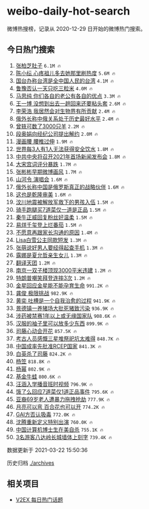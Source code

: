 # weibo-daily-hot-search

微博热搜榜，记录从 2020-12-29 日开始的微博热门搜索。

## 今日热门搜索

<!-- BEGIN -->

1. [张柏芝肚子](https://s.weibo.com/weibo?q=%E5%BC%A0%E6%9F%8F%E8%8A%9D%E8%82%9A%E5%AD%90&Refer=top) `6.1M 🔥`
1. [陈小纭 心疼祖儿多去她那里刷热度](https://s.weibo.com/weibo?q=%E9%99%88%E5%B0%8F%E7%BA%AD%20%E5%BF%83%E7%96%BC%E7%A5%96%E5%84%BF%E5%A4%9A%E5%8E%BB%E5%A5%B9%E9%82%A3%E9%87%8C%E5%88%B7%E7%83%AD%E5%BA%A6&Refer=top) `5.6M 🔥`
1. [国台办称台湾是全中国人民的台湾](https://s.weibo.com/weibo?q=%23%E5%9B%BD%E5%8F%B0%E5%8A%9E%E7%A7%B0%E5%8F%B0%E6%B9%BE%E6%98%AF%E5%85%A8%E4%B8%AD%E5%9B%BD%E4%BA%BA%E6%B0%91%E7%9A%84%E5%8F%B0%E6%B9%BE%23&Refer=top) `4.1M 🔥`
1. [鲁豫否认一天只吃三粒米](https://s.weibo.com/weibo?q=%23%E9%B2%81%E8%B1%AB%E5%90%A6%E8%AE%A4%E4%B8%80%E5%A4%A9%E5%8F%AA%E5%90%83%E4%B8%89%E7%B2%92%E7%B1%B3%23&Refer=top) `4.0M 🔥`
1. [马思纯 你们各自的老公有各自的优点](https://s.weibo.com/weibo?q=%E9%A9%AC%E6%80%9D%E7%BA%AF%20%E4%BD%A0%E4%BB%AC%E5%90%84%E8%87%AA%E7%9A%84%E8%80%81%E5%85%AC%E6%9C%89%E5%90%84%E8%87%AA%E7%9A%84%E4%BC%98%E7%82%B9&Refer=top) `3.3M 🔥`
1. [王一博 没想到出去一趟回来还要粘头套](https://s.weibo.com/weibo?q=%E7%8E%8B%E4%B8%80%E5%8D%9A%20%E6%B2%A1%E6%83%B3%E5%88%B0%E5%87%BA%E5%8E%BB%E4%B8%80%E8%B6%9F%E5%9B%9E%E6%9D%A5%E8%BF%98%E8%A6%81%E7%B2%98%E5%A4%B4%E5%A5%97&Refer=top) `2.6M 🔥`
1. [李荣浩 我居然会对生物界有所贡献](https://s.weibo.com/weibo?q=%E6%9D%8E%E8%8D%A3%E6%B5%A9%20%E6%88%91%E5%B1%85%E7%84%B6%E4%BC%9A%E5%AF%B9%E7%94%9F%E7%89%A9%E7%95%8C%E6%9C%89%E6%89%80%E8%B4%A1%E7%8C%AE&Refer=top) `2.4M 🔥`
1. [俄外长称中俄关系处于历史最好水平](https://s.weibo.com/weibo?q=%23%E4%BF%84%E5%A4%96%E9%95%BF%E7%A7%B0%E4%B8%AD%E4%BF%84%E5%85%B3%E7%B3%BB%E5%A4%84%E4%BA%8E%E5%8E%86%E5%8F%B2%E6%9C%80%E5%A5%BD%E6%B0%B4%E5%B9%B3%23&Refer=top) `2.4M 🔥`
1. [曾轶可数了3000只羊](https://s.weibo.com/weibo?q=%E6%9B%BE%E8%BD%B6%E5%8F%AF%E6%95%B0%E4%BA%863000%E5%8F%AA%E7%BE%8A&Refer=top) `2.2M 🔥`
1. [段奥娟向经纪公司提出解约](https://s.weibo.com/weibo?q=%23%E6%AE%B5%E5%A5%A5%E5%A8%9F%E5%90%91%E7%BB%8F%E7%BA%AA%E5%85%AC%E5%8F%B8%E6%8F%90%E5%87%BA%E8%A7%A3%E7%BA%A6%23&Refer=top) `2.0M 🔥`
1. [漫画腰 腰椎过伸](https://s.weibo.com/weibo?q=%E6%BC%AB%E7%94%BB%E8%85%B0%20%E8%85%B0%E6%A4%8E%E8%BF%87%E4%BC%B8&Refer=top) `1.9M 🔥`
1. [世界每3人有1人无法获得安全饮水](https://s.weibo.com/weibo?q=%23%E4%B8%96%E7%95%8C%E6%AF%8F3%E4%BA%BA%E6%9C%891%E4%BA%BA%E6%97%A0%E6%B3%95%E8%8E%B7%E5%BE%97%E5%AE%89%E5%85%A8%E9%A5%AE%E6%B0%B4%23&Refer=top) `1.8M 🔥`
1. [中共中央将召开2021年首场新闻发布会](https://s.weibo.com/weibo?q=%23%E4%B8%AD%E5%85%B1%E4%B8%AD%E5%A4%AE%E5%B0%86%E5%8F%AC%E5%BC%802021%E5%B9%B4%E9%A6%96%E5%9C%BA%E6%96%B0%E9%97%BB%E5%8F%91%E5%B8%83%E4%BC%9A%23&Refer=top) `1.8M 🔥`
1. [大宋宫词评分暴跌](https://s.weibo.com/weibo?q=%23%E5%A4%A7%E5%AE%8B%E5%AE%AB%E8%AF%8D%E8%AF%84%E5%88%86%E6%9A%B4%E8%B7%8C%23&Refer=top) `1.7M 🔥`
1. [张彬彬早期微博画风](https://s.weibo.com/weibo?q=%23%E5%BC%A0%E5%BD%AC%E5%BD%AC%E6%97%A9%E6%9C%9F%E5%BE%AE%E5%8D%9A%E7%94%BB%E9%A3%8E%23&Refer=top) `1.7M 🔥`
1. [山河令 演唱会](https://s.weibo.com/weibo?q=%E5%B1%B1%E6%B2%B3%E4%BB%A4%20%E6%BC%94%E5%94%B1%E4%BC%9A&Refer=top) `1.6M 🔥`
1. [俄外长称中国是俄罗斯真正的战略伙伴](https://s.weibo.com/weibo?q=%23%E4%BF%84%E5%A4%96%E9%95%BF%E7%A7%B0%E4%B8%AD%E5%9B%BD%E6%98%AF%E4%BF%84%E7%BD%97%E6%96%AF%E7%9C%9F%E6%AD%A3%E7%9A%84%E6%88%98%E7%95%A5%E4%BC%99%E4%BC%B4%23&Refer=top) `1.6M 🔥`
1. [这也是乾隆审美](https://s.weibo.com/weibo?q=%23%E8%BF%99%E4%B9%9F%E6%98%AF%E4%B9%BE%E9%9A%86%E5%AE%A1%E7%BE%8E%23&Refer=top) `1.6M 🔥`
1. [汶川地震被解放军救下的男孩入伍](https://s.weibo.com/weibo?q=%23%E6%B1%B6%E5%B7%9D%E5%9C%B0%E9%9C%87%E8%A2%AB%E8%A7%A3%E6%94%BE%E5%86%9B%E6%95%91%E4%B8%8B%E7%9A%84%E7%94%B7%E5%AD%A9%E5%85%A5%E4%BC%8D%23&Refer=top) `1.5M 🔥`
1. [骑手跑腿买7道菜仅一道是正品](https://s.weibo.com/weibo?q=%23%E9%AA%91%E6%89%8B%E8%B7%91%E8%85%BF%E4%B9%B07%E9%81%93%E8%8F%9C%E4%BB%85%E4%B8%80%E9%81%93%E6%98%AF%E6%AD%A3%E5%93%81%23&Refer=top) `1.5M 🔥`
1. [秦牛正威回复粉丝好温柔](https://s.weibo.com/weibo?q=%E7%A7%A6%E7%89%9B%E6%AD%A3%E5%A8%81%E5%9B%9E%E5%A4%8D%E7%B2%89%E4%B8%9D%E5%A5%BD%E6%B8%A9%E6%9F%94&Refer=top) `1.5M 🔥`
1. [易烊千玺登上烂番茄](https://s.weibo.com/weibo?q=%23%E6%98%93%E7%83%8A%E5%8D%83%E7%8E%BA%E7%99%BB%E4%B8%8A%E7%83%82%E7%95%AA%E8%8C%84%23&Refer=top) `1.5M 🔥`
1. [不愿意再跟家长沟通的原因](https://s.weibo.com/weibo?q=%23%E4%B8%8D%E6%84%BF%E6%84%8F%E5%86%8D%E8%B7%9F%E5%AE%B6%E9%95%BF%E6%B2%9F%E9%80%9A%E7%9A%84%E5%8E%9F%E5%9B%A0%23&Refer=top) `1.4M 🔥`
1. [Lisa白雪公主同款短发](https://s.weibo.com/weibo?q=%23Lisa%E7%99%BD%E9%9B%AA%E5%85%AC%E4%B8%BB%E5%90%8C%E6%AC%BE%E7%9F%AD%E5%8F%91%23&Refer=top) `1.3M 🔥`
1. [张萌说好男人要经得起查手机](https://s.weibo.com/weibo?q=%23%E5%BC%A0%E8%90%8C%E8%AF%B4%E5%A5%BD%E7%94%B7%E4%BA%BA%E8%A6%81%E7%BB%8F%E5%BE%97%E8%B5%B7%E6%9F%A5%E6%89%8B%E6%9C%BA%23&Refer=top) `1.3M 🔥`
1. [露娜是夏允哲亲生女儿](https://s.weibo.com/weibo?q=%23%E9%9C%B2%E5%A8%9C%E6%98%AF%E5%A4%8F%E5%85%81%E5%93%B2%E4%BA%B2%E7%94%9F%E5%A5%B3%E5%84%BF%23&Refer=top) `1.3M 🔥`
1. [翻译天团](https://s.weibo.com/weibo?q=%23%E7%BF%BB%E8%AF%91%E5%A4%A9%E5%9B%A2%23&Refer=top) `1.2M 🔥`
1. [南京一双子楼顶现3000平米违建](https://s.weibo.com/weibo?q=%23%E5%8D%97%E4%BA%AC%E4%B8%80%E5%8F%8C%E5%AD%90%E6%A5%BC%E9%A1%B6%E7%8E%B03000%E5%B9%B3%E7%B1%B3%E8%BF%9D%E5%BB%BA%23&Refer=top) `1.2M 🔥`
1. [特朗普嘲笑拜登连摔3次](https://s.weibo.com/weibo?q=%23%E7%89%B9%E6%9C%97%E6%99%AE%E5%98%B2%E7%AC%91%E6%8B%9C%E7%99%BB%E8%BF%9E%E6%91%943%E6%AC%A1%23&Refer=top) `1.2M 🔥`
1. [金星回应金星能不能孕育生命](https://s.weibo.com/weibo?q=%23%E9%87%91%E6%98%9F%E5%9B%9E%E5%BA%94%E9%87%91%E6%98%9F%E8%83%BD%E4%B8%8D%E8%83%BD%E5%AD%95%E8%82%B2%E7%94%9F%E5%91%BD%23&Refer=top) `991.2K 🔥`
1. [龚俊 极限挑战](https://s.weibo.com/weibo?q=%E9%BE%9A%E4%BF%8A%20%E6%9E%81%E9%99%90%E6%8C%91%E6%88%98&Refer=top) `982.9K 🔥`
1. [黄奕 吐槽是一个自我治愈的过程](https://s.weibo.com/weibo?q=%E9%BB%84%E5%A5%95%20%E5%90%90%E6%A7%BD%E6%98%AF%E4%B8%80%E4%B8%AA%E8%87%AA%E6%88%91%E6%B2%BB%E6%84%88%E7%9A%84%E8%BF%87%E7%A8%8B&Refer=top) `941.9K 🔥`
1. [景德镇一养猪场大批死猪致污染](https://s.weibo.com/weibo?q=%23%E6%99%AF%E5%BE%B7%E9%95%87%E4%B8%80%E5%85%BB%E7%8C%AA%E5%9C%BA%E5%A4%A7%E6%89%B9%E6%AD%BB%E7%8C%AA%E8%87%B4%E6%B1%A1%E6%9F%93%23&Refer=top) `936.9K 🔥`
1. [涉药被禁赛1年以上或无缘国家队](https://s.weibo.com/weibo?q=%23%E6%B6%89%E8%8D%AF%E8%A2%AB%E7%A6%81%E8%B5%9B1%E5%B9%B4%E4%BB%A5%E4%B8%8A%E6%88%96%E6%97%A0%E7%BC%98%E5%9B%BD%E5%AE%B6%E9%98%9F%23&Refer=top) `908.6K 🔥`
1. [汉服的袖子里可以放多少东西](https://s.weibo.com/weibo?q=%23%E6%B1%89%E6%9C%8D%E7%9A%84%E8%A2%96%E5%AD%90%E9%87%8C%E5%8F%AF%E4%BB%A5%E6%94%BE%E5%A4%9A%E5%B0%91%E4%B8%9C%E8%A5%BF%23&Refer=top) `899.9K 🔥`
1. [司藤心动会开花](https://s.weibo.com/weibo?q=%23%E5%8F%B8%E8%97%A4%E5%BF%83%E5%8A%A8%E4%BC%9A%E5%BC%80%E8%8A%B1%23&Refer=top) `857.5K 🔥`
1. [考古人员感慨三星堆祭祀坑太难得](https://s.weibo.com/weibo?q=%23%E8%80%83%E5%8F%A4%E4%BA%BA%E5%91%98%E6%84%9F%E6%85%A8%E4%B8%89%E6%98%9F%E5%A0%86%E7%A5%AD%E7%A5%80%E5%9D%91%E5%A4%AA%E9%9A%BE%E5%BE%97%23&Refer=top) `848.7K 🔥`
1. [中国成率先批准RCEP国家](https://s.weibo.com/weibo?q=%23%E4%B8%AD%E5%9B%BD%E6%88%90%E7%8E%87%E5%85%88%E6%89%B9%E5%87%86RCEP%E5%9B%BD%E5%AE%B6%23&Refer=top) `841.3K 🔥`
1. [白英杀了司藤](https://s.weibo.com/weibo?q=%E7%99%BD%E8%8B%B1%E6%9D%80%E4%BA%86%E5%8F%B8%E8%97%A4&Refer=top) `824.2K 🔥`
1. [杨笠](https://s.weibo.com/weibo?q=%E6%9D%A8%E7%AC%A0&Refer=top) `818.8K 🔥`
1. [杨幂](https://s.weibo.com/weibo?q=%E6%9D%A8%E5%B9%82&Refer=top) `802.9K 🔥`
1. [基金牛蛙](https://s.weibo.com/weibo?q=%23%E5%9F%BA%E9%87%91%E7%89%9B%E8%9B%99%23&Refer=top) `800.6K 🔥`
1. [汪涵入学播音班时视频](https://s.weibo.com/weibo?q=%E6%B1%AA%E6%B6%B5%E5%85%A5%E5%AD%A6%E6%92%AD%E9%9F%B3%E7%8F%AD%E6%97%B6%E8%A7%86%E9%A2%91&Refer=top) `796.9K 🔥`
1. [饿了么回应7道菜仅1道正品事件](https://s.weibo.com/weibo?q=%E9%A5%BF%E4%BA%86%E4%B9%88%E5%9B%9E%E5%BA%947%E9%81%93%E8%8F%9C%E4%BB%851%E9%81%93%E6%AD%A3%E5%93%81%E4%BA%8B%E4%BB%B6&Refer=top) `795.6K 🔥`
1. [亚裔69岁老人遭暴力拖拽抢劫](https://s.weibo.com/weibo?q=%E4%BA%9A%E8%A3%9469%E5%B2%81%E8%80%81%E4%BA%BA%E9%81%AD%E6%9A%B4%E5%8A%9B%E6%8B%96%E6%8B%BD%E6%8A%A2%E5%8A%AB&Refer=top) `777.9K 🔥`
1. [月亮可以弯 百合花也可以开](https://s.weibo.com/weibo?q=%E6%9C%88%E4%BA%AE%E5%8F%AF%E4%BB%A5%E5%BC%AF%20%E7%99%BE%E5%90%88%E8%8A%B1%E4%B9%9F%E5%8F%AF%E4%BB%A5%E5%BC%80&Refer=top) `774.2K 🔥`
1. [GAI方否认吸毒](https://s.weibo.com/weibo?q=GAI%E6%96%B9%E5%90%A6%E8%AE%A4%E5%90%B8%E6%AF%92&Refer=top) `772.0K 🔥`
1. [沈腾重新定义特别出演](https://s.weibo.com/weibo?q=%23%E6%B2%88%E8%85%BE%E9%87%8D%E6%96%B0%E5%AE%9A%E4%B9%89%E7%89%B9%E5%88%AB%E5%87%BA%E6%BC%94%23&Refer=top) `760.0K 🔥`
1. [中国计算机博士生在美自杀](https://s.weibo.com/weibo?q=%23%E4%B8%AD%E5%9B%BD%E8%AE%A1%E7%AE%97%E6%9C%BA%E5%8D%9A%E5%A3%AB%E7%94%9F%E5%9C%A8%E7%BE%8E%E8%87%AA%E6%9D%80%23&Refer=top) `755.1K 🔥`
1. [3名游客八达岭长城墙体上刻字](https://s.weibo.com/weibo?q=3%E5%90%8D%E6%B8%B8%E5%AE%A2%E5%85%AB%E8%BE%BE%E5%B2%AD%E9%95%BF%E5%9F%8E%E5%A2%99%E4%BD%93%E4%B8%8A%E5%88%BB%E5%AD%97&Refer=top) `739.4K 🔥`

数据更新于 2021-03-22 15:50:36

<!-- END -->

历史归档 [./archives](./archives)

## 相关项目

- [V2EX 每日热门话题](https://github.com/boojack/v2ex-daily-hot-topic)
